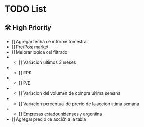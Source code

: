 # TODO List

## 🛠️ High Priority
- [] Agregar fecha de informe trimestral
- [] Pre/Post market
- [] Mejorar logica del filtrado:
- - [] Variacion ultimos 3 meses
- - [] EPS
- - [] P/E
- - [] Variacion del volumen de compra ultima semana
- - [] Variacion porcentual de precio de la accion utima semana
- - [] Empresas estadounidenses y argentina
- [] Agregar precio de acción a la tabla